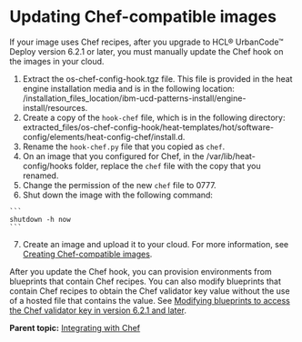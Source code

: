 # Updating Chef-compatible images

If your image uses Chef recipes, after you upgrade to HCL® UrbanCode™ Deploy version 6.2.1 or later, you must manually update the Chef hook on the images in your cloud.

1.   Extract the os-chef-config-hook.tgz file. This file is provided in the heat engine installation media and is in the following location: /installation\_files\_location/ibm-ucd-patterns-install/engine-install/resources.
2.   Create a copy of the `hook-chef` file, which is in the following directory: extracted\_files/os-chef-config-hook/heat-templates/hot/software-config/elements/heat-config-chef/install.d. 
3.   Rename the `hook-chef.py` file that you copied as `chef`. 
4.   On an image that you configured for Chef, in the /var/lib/heat-config/hooks folder, replace the `chef` file with the copy that you renamed. 
5.   Change the permission of the new `chef` file to 0777. 
6.   Shut down the image with the following command: 

    ```
    shutdown -h now
    ```

7.   Create an image and upload it to your cloud. For more information, see [Creating Chef-compatible images](integrate_chef_images.md#).

After you update the Chef hook, you can provision environments from blueprints that contain Chef recipes. You can also modify blueprints that contain Chef recipes to obtain the Chef validator key value without the use of a hosted file that contains the value. See [Modifying blueprints to access the Chef validator key in version 6.2.1 and later](chef_validator.md#).

**Parent topic:** [Integrating with Chef](../../com.edt.doc/topics/integrate_chef.md)

